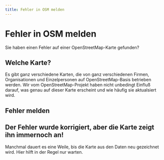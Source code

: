 ```yaml
---
title: Fehler in OSM melden
---
```


# Fehler in OSM melden

Sie haben einen Fehler auf einer OpenStreetMap-Karte gefunden?

## Welche Karte?

Es gibt ganz verschiedene Karten, die von ganz verschiedenen Firmen,
Organisationen und Einzelpersonen auf OpenStreetMap-Basis betrieben werden.
Wir vom OpenStreetMap-Projekt haben nicht unbedingt Einfluß darauf, was genau
auf dieser Karte erscheint und wie häufig sie aktualsiert wird.

## Fehler melden


## Der Fehler wurde korrigiert, aber die Karte zeigt ihn immernoch an!

Manchmal dauert es eine Weile, bis die Karte aus den Daten neu gezeichnet wird.
Hier hilft in der Regel nur warten.

